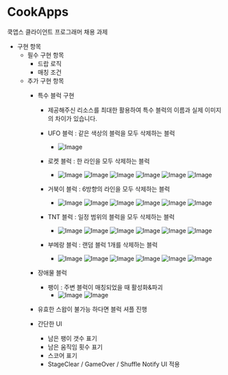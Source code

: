 # CookApps
쿡앱스 클라이언트 프로그래머 채용 과제

* 구현 항목
    - 필수 구현 항목
        - 드랍 로직
        - 매칭 조건
    - 추가 구현 항목
        - 특수 블럭 구현
           - 제공해주신 리소스를 최대한 활용하여 특수 블럭의 이름과 실제 이미지의 차이가 있습니다.
           - UFO 블럭 : 같은 색상의 블럭을 모두 삭제하는 블럭
               - ![Image](https://github.com/user-attachments/assets/fd94302e-0be6-4c37-9ec0-00b6495af6ff)

           - 로켓 블럭 : 한 라인을 모두 삭제하는 블럭
               - ![Image](https://github.com/user-attachments/assets/aa54089b-a677-4b96-86be-ccfd409fd3ae) ![Image](https://github.com/user-attachments/assets/8e34e3e4-e447-49cc-8818-874dbe6466a3) ![Image](https://github.com/user-attachments/assets/711bd9e8-d500-4fbf-a094-422f710e7433) ![Image](https://github.com/user-attachments/assets/dabfac9d-2aa0-4a11-bbf5-7ba4307eebda) ![Image](https://github.com/user-attachments/assets/ca551561-5133-4c8f-807a-3ee73d860e7f) ![Image](https://github.com/user-attachments/assets/e7c074ff-33da-42b7-88ca-1d902c9b0391)
           
           - 거북이 블럭 : 6방향의 라인을 모두 삭제하는 블럭
               - ![Image](https://github.com/user-attachments/assets/db113a2f-9351-491c-9851-c62b881fa6c5) ![Image](https://github.com/user-attachments/assets/c7392ab6-ebc8-47aa-ba79-ec0dfb0bdb43) ![Image](https://github.com/user-attachments/assets/aac1990c-b69d-4862-b3ff-43b4993e22cb) ![Image](https://github.com/user-attachments/assets/a8c41b63-54f5-4afd-8d18-11f620b6b0e7) ![Image](https://github.com/user-attachments/assets/eb0db02d-d492-4099-baf7-9be53271b81f) ![Image](https://github.com/user-attachments/assets/4967dac6-1513-4ae1-8617-a84ca789160b)

           - TNT 블럭 : 일정 범위의 블럭을 모두 삭제하는 블럭
               - ![Image](https://github.com/user-attachments/assets/d2b5e86e-260b-449e-a3d8-93984bf6b11a) ![Image](https://github.com/user-attachments/assets/5f76c040-2213-499b-aab8-121d3844415b) ![Image](https://github.com/user-attachments/assets/7f8e0be1-bb36-4adc-a4b1-1bfda6847388) ![Image](https://github.com/user-attachments/assets/76f20aef-0afa-46d0-a3e5-6a11dac83426) ![Image](https://github.com/user-attachments/assets/6632126b-5bc2-478b-9680-d82418826799) ![Image](https://github.com/user-attachments/assets/ce6f46b4-69b7-4c10-9e7b-85b1c76570b6)

           - 부메랑 블럭 : 랜덤 블럭 1개를 삭제하는 블럭
               - ![Image](https://github.com/user-attachments/assets/4e8181f7-26dd-429b-bff9-bbcad21349e3) ![Image](https://github.com/user-attachments/assets/d2e55910-ef14-4340-aea2-bdb9432dcce2) ![Image](https://github.com/user-attachments/assets/a4a6d64a-5073-4f5c-a858-f8854aa8191f) ![Image](https://github.com/user-attachments/assets/06dc8d73-1d85-4227-af3f-8c7eb6580c9a) ![Image](https://github.com/user-attachments/assets/7447e3a9-27ad-4043-928c-43d2cd312c6b) ![Image](https://github.com/user-attachments/assets/698d73d2-2e17-4a87-a8e4-69715417050e)

        - 장애물 블럭
            - 팽이 : 주변 블럭이 매칭되었을 때 활성화&파괴
               - ![Image](https://github.com/user-attachments/assets/02d6018f-f28b-4d30-bdd2-7be10d425a72) ![Image](https://github.com/user-attachments/assets/0dcdce8a-070b-4c4f-a70b-abb9f0c068d7)

        - 유효한 스왑이 불가능 하다면 블럭 셔플 진행
        - 간단한 UI
            - 남은 팽이 갯수 표기
            - 남은 움직임 횟수 표기
            - 스코어 표기
            - StageClear / GameOver / Shuffle Notify UI 적용
          
